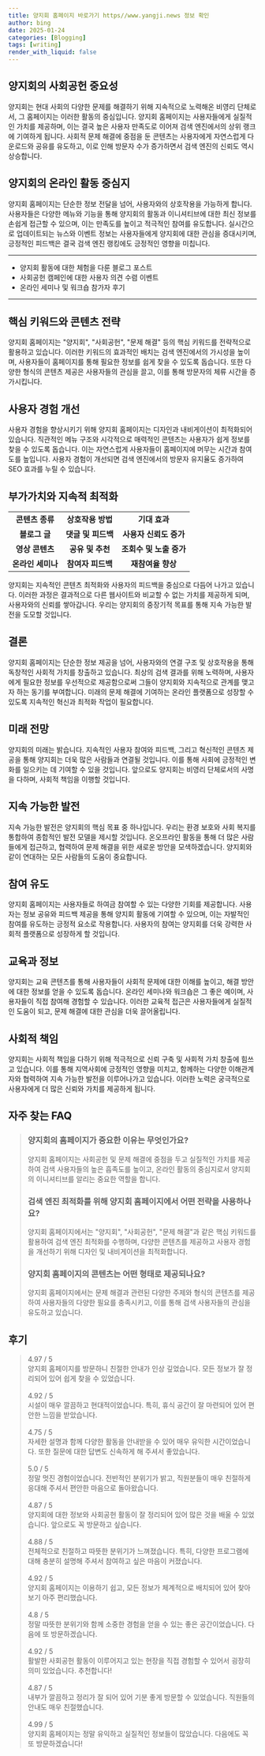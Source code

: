 ```yaml
---
title: 양지회 홈페이지 바로가기 https//www.yangji.news 정보 확인
author: bing
date: 2025-01-24
categories: [Blogging]
tags: [writing]
render_with_liquid: false
---
```



<h2 id='양지회의_사회공헌_중요성'>양지회의 사회공헌 중요성</h2>

<p>양지회는 현대 사회의 다양한 문제를 해결하기 위해 지속적으로 노력해온 비영리 단체로서, 그 홈페이지는 이러한 활동의 중심입니다. 양지회 홈페이지는 사용자들에게 실질적인 가치를 제공하며, 이는 결국 높은 사용자 만족도로 이어져 검색 엔진에서의 상위 랭크에 기여하게 됩니다. 사회적 문제 해결에 중점을 둔 콘텐츠는 사용자에게 자연스럽게 다운로드와 공유를 유도하고, 이로 인해 방문자 수가 증가하면서 검색 엔진의 신뢰도 역시 상승합니다.</p>

<h2 id='양지회의_온라인_활동_중심지'>양지회의 온라인 활동 중심지</h2>

<p>양지회 홈페이지는 단순한 정보 전달을 넘어, 사용자와의 상호작용을 가능하게 합니다. 사용자들은 다양한 메뉴와 기능을 통해 양지회의 활동과 이니셔티브에 대한 최신 정보를 손쉽게 접근할 수 있으며, 이는 만족도를 높이고 적극적인 참여를 유도합니다. 실시간으로 업데이트되는 뉴스와 이벤트 정보는 사용자들에게 양지회에 대한 관심을 증대시키며, 긍정적인 피드백은 결국 검색 엔진 랭킹에도 긍정적인 영향을 미칩니다.</p>

<hr />

<ul>
    <li>양지회 활동에 대한 체험을 다룬 블로그 포스트</li>
    <li>사회공헌 캠페인에 대한 사용자 의견 수렴 이벤트</li>
    <li>온라인 세미나 및 워크숍 참가자 후기</li>
</ul>

<hr />

<h2 id='핵심_키워드와_콘텐츠_전략'>핵심 키워드와 콘텐츠 전략</h2>

<p>양지회 홈페이지는 "양지회", "사회공헌", "문제 해결" 등의 핵심 키워드를 전략적으로 활용하고 있습니다. 이러한 키워드의 효과적인 배치는 검색 엔진에서의 가시성을 높이며, 사용자들이 홈페이지를 통해 필요한 정보를 쉽게 찾을 수 있도록 돕습니다. 또한 다양한 형식의 콘텐츠 제공은 사용자들의 관심을 끌고, 이를 통해 방문자의 체류 시간을 증가시킵니다.</p>

<h2 id='사용자_경험_개선'>사용자 경험 개선</h2>

<p>사용자 경험을 향상시키기 위해 양지회 홈페이지는 디자인과 내비게이션이 최적화되어 있습니다. 직관적인 메뉴 구조와 시각적으로 매력적인 콘텐츠는 사용자가 쉽게 정보를 찾을 수 있도록 돕습니다. 이는 자연스럽게 사용자들이 홈페이지에 머무는 시간과 참여도를 높입니다. 사용자 경험이 개선되면 검색 엔진에서의 방문자 유지율도 증가하여 SEO 효과를 누릴 수 있습니다.</p>

<h2 id='부가가치와_지속적_최적화'>부가가치와 지속적 최적화</h2>

<table>
    <tr>
        <td style="text-align: center; height: 17px;"><b>콘텐츠 종류</b></td>
        <td style="text-align: center; height: 17px;"><b>상호작용 방법</b></td>
        <td style="text-align: center; height: 17px;"><b>기대 효과</b></td>
    </tr>
    <tr>
        <td style="text-align: center; height: 17px;"><b>블로그 글</b></td>
        <td style="text-align: center; height: 17px;"><b>댓글 및 피드백</b></td>
        <td style="text-align: center; height: 17px;"><b>사용자 신뢰도 증가</b></td>
    </tr>
    <tr>
        <td style="text-align: center; height: 17px;"><b>영상 콘텐츠</b></td>
        <td style="text-align: center; height: 17px;"><b>공유 및 추천</b></td>
        <td style="text-align: center; height: 17px;"><b>조회수 및 노출 증가</b></td>
    </tr>
    <tr>
        <td style="text-align: center; height: 17px;"><b>온라인 세미나</b></td>
        <td style="text-align: center; height: 17px;"><b>참여자 피드백</b></td>
        <td style="text-align: center; height: 17px;"><b>재참여율 향상</b></td>
    </tr>
</table>

<p>양지회는 지속적인 콘텐츠 최적화와 사용자의 피드백을 중심으로 다듬어 나가고 있습니다. 이러한 과정은 결과적으로 다른 웹사이트와 비교할 수 없는 가치를 제공하게 되며, 사용자와의 신뢰를 쌓아갑니다. 우리는 양지회의 중장기적 목표를 통해 지속 가능한 발전을 도모할 것입니다.</p>

<h2 id='결론'>결론</h2>

<p>양지회 홈페이지는 단순한 정보 제공을 넘어, 사용자와의 연결 구조 및 상호작용을 통해 독창적인 사회적 가치를 창출하고 있습니다. 최상의 검색 결과를 위해 노력하며, 사용자에게 필요한 정보를 우선적으로 제공함으로써 그들이 양지회와 지속적으로 관계를 맺고자 하는 동기를 부여합니다. 미래의 문제 해결에 기여하는 온라인 플랫폼으로 성장할 수 있도록 지속적인 혁신과 최적화 작업이 필요합니다.</p>

<h2 id='미래_전망'>미래 전망</h2>

<p>양지회의 미래는 밝습니다. 지속적인 사용자 참여와 피드백, 그리고 혁신적인 콘텐츠 제공을 통해 양지회는 더욱 많은 사람들과 연결될 것입니다. 이를 통해 사회에 긍정적인 변화를 일으키는 데 기여할 수 있을 것입니다. 앞으로도 양지회는 비영리 단체로서의 사명을 다하며, 사회적 책임을 이행할 것입니다.</p>

<h2 id='지속가능한_발전'>지속 가능한 발전</h2>

<p>지속 가능한 발전은 양지회의 핵심 목표 중 하나입니다. 우리는 환경 보호와 사회 복지를 통합하여 종합적인 발전 모델을 제시할 것입니다. 온오프라인 활동을 통해 더 많은 사람들에게 접근하고, 협력하여 문제 해결을 위한 새로운 방안을 모색하겠습니다. 양지회와 같이 연대하는 모든 사람들의 도움이 중요합니다.</p>

<h2 id='참여_유도'>참여 유도</h2>

<p>양지회 홈페이지는 사용자들로 하여금 참여할 수 있는 다양한 기회를 제공합니다. 사용자는 정보 공유와 피드백 제공을 통해 양지회 활동에 기여할 수 있으며, 이는 자발적인 참여를 유도하는 긍정적 요소로 작용합니다. 사용자의 참여는 양지회를 더욱 강력한 사회적 플랫폼으로 성장하게 할 것입니다.</p>

<h2 id='교육과_정보'>교육과 정보</h2>

<p>양지회는 교육 콘텐츠를 통해 사용자들이 사회적 문제에 대한 이해를 높이고, 해결 방안에 대한 정보를 얻을 수 있도록 돕습니다. 온라인 세미나와 워크숍은 그 좋은 예이며, 사용자들이 직접 참여해 경험할 수 있습니다. 이러한 교육적 접근은 사용자들에게 실질적인 도움이 되고, 문제 해결에 대한 관심을 더욱 끌어올립니다.</p>

<h2 id='사회적_책임'>사회적 책임</h2>

<p>양지회는 사회적 책임을 다하기 위해 적극적으로 신뢰 구축 및 사회적 가치 창출에 힘쓰고 있습니다. 이를 통해 지역사회에 긍정적인 영향을 미치고, 함께하는 다양한 이해관계자와 협력하여 지속 가능한 발전을 이루어나가고 있습니다. 이러한 노력은 궁극적으로 사용자에게 더 많은 신뢰와 가치를 제공하게 됩니다.</p>


<h2 id='자주_찾는_FAQ'>자주 찾는 FAQ</h2>
<div itemscope="" itemtype="https://schema.org/FAQPage"> 
<blockquote> 
<div itemscope="" itemprop="mainEntity" itemtype="https://schema.org/Question"> 
<h3 itemprop="name">양지회의 홈페이지가 중요한 이유는 무엇인가요?</h3> 
<div itemscope="" itemprop="acceptedAnswer" itemtype="https://schema.org/Answer"> 
<span itemprop="text"> 
<p>양지회 홈페이지는 사회공헌 및 문제 해결에 중점을 두고 실질적인 가치를 제공하여 검색 사용자들의 높은 흡족도를 높이고, 온라인 활동의 중심지로서 양지회의 이니셔티브를 알리는 중요한 역할을 합니다.</p> 
</span> 
</div> 
</div> 
<div itemscope="" itemprop="mainEntity" itemtype="https://schema.org/Question"> 
<h3 itemprop="name">검색 엔진 최적화를 위해 양지회 홈페이지에서 어떤 전략을 사용하나요?</h3> 
<div itemscope="" itemprop="acceptedAnswer" itemtype="https://schema.org/Answer"> 
<span itemprop="text"> 
<p>양지회 홈페이지에서는 "양지회", "사회공헌", "문제 해결"과 같은 핵심 키워드를 활용하여 검색 엔진 최적화를 수행하며, 다양한 콘텐츠를 제공하고 사용자 경험을 개선하기 위해 디자인 및 내비게이션을 최적화합니다.</p> 
</span> 
</div> 
</div> 
<div itemscope="" itemprop="mainEntity" itemtype="https://schema.org/Question"> 
<h3 itemprop="name">양지회 홈페이지의 콘텐츠는 어떤 형태로 제공되나요?</h3> 
<div itemscope="" itemprop="acceptedAnswer" itemtype="https://schema.org/Answer"> 
<span itemprop="text"> 
<p>양지회 홈페이지에서는 문제 해결과 관련된 다양한 주제와 형식의 콘텐츠를 제공하여 사용자들의 다양한 필요를 충족시키고, 이를 통해 검색 사용자들의 관심을 유도하고 있습니다.</p> 
</span> 
</div> 
</div> 
</blockquote> 
</div>
<h2 id='후기'>후기</h2>
<div itemscope itemtype="https://schema.org/Product">
  <blockquote>
  <div itemprop="review" itemscope itemtype="https://schema.org/Review">
      <div itemprop="reviewRating" itemscope itemtype="https://schema.org/Rating"> <span itemprop="ratingValue">4.97</span> / <span itemprop="bestRating">5</span> </div>
      <span itemprop="reviewBody">양지회 홈페이지를 방문하니 친절한 안내가 인상 깊었습니다. 모든 정보가 잘 정리되어 있어 쉽게 찾을 수 있었습니다.</span>
  </div>
  <br>
  <div itemprop="review" itemscope itemtype="https://schema.org/Review">
      <div itemprop="reviewRating" itemscope itemtype="https://schema.org/Rating"> <span itemprop="ratingValue">4.92</span> / <span itemprop="bestRating">5</span> </div>
      <span itemprop="reviewBody">시설이 매우 깔끔하고 현대적이었습니다. 특히, 휴식 공간이 잘 마련되어 있어 편안한 느낌을 받았습니다.</span>
  </div>
  <br>
  <div itemprop="review" itemscope itemtype="https://schema.org/Review">
      <div itemprop="reviewRating" itemscope itemtype="https://schema.org/Rating"> <span itemprop="ratingValue">4.75</span> / <span itemprop="bestRating">5</span> </div>
      <span itemprop="reviewBody">자세한 설명과 함께 다양한 활동을 안내받을 수 있어 매우 유익한 시간이었습니다. 또한 질문에 대한 답변도 신속하게 해 주셔서 좋았습니다.</span>
  </div>
  <br>
  <div itemprop="review" itemscope itemtype="https://schema.org/Review">
      <div itemprop="reviewRating" itemscope itemtype="https://schema.org/Rating"> <span itemprop="ratingValue">5.0</span> / <span itemprop="bestRating">5</span> </div>
      <span itemprop="reviewBody">정말 멋진 경험이었습니다. 전반적인 분위기가 밝고, 직원분들이 매우 친절하게 응대해 주셔서 편안한 마음으로 돌아왔습니다.</span>
  </div>
  <br>
  <div itemprop="review" itemscope itemtype="https://schema.org/Review">
      <div itemprop="reviewRating" itemscope itemtype="https://schema.org/Rating"> <span itemprop="ratingValue">4.87</span> / <span itemprop="bestRating">5</span> </div>
      <span itemprop="reviewBody">양지회에 대한 정보와 사회공헌 활동이 잘 정리되어 있어 많은 것을 배울 수 있었습니다. 앞으로도 꼭 방문하고 싶습니다.</span>
  </div>
  <br>
  <div itemprop="review" itemscope itemtype="https://schema.org/Review">
      <div itemprop="reviewRating" itemscope itemtype="https://schema.org/Rating"> <span itemprop="ratingValue">4.88</span> / <span itemprop="bestRating">5</span> </div>
      <span itemprop="reviewBody">전체적으로 친절하고 따뜻한 분위기가 느껴졌습니다. 특히, 다양한 프로그램에 대해 충분히 설명해 주셔서 참여하고 싶은 마음이 커졌습니다.</span>
  </div>
  <br>
  <div itemprop="review" itemscope itemtype="https://schema.org/Review">
      <div itemprop="reviewRating" itemscope itemtype="https://schema.org/Rating"> <span itemprop="ratingValue">4.92</span> / <span itemprop="bestRating">5</span> </div>
      <span itemprop="reviewBody">양지회 홈페이지는 이용하기 쉽고, 모든 정보가 체계적으로 배치되어 있어 찾아보기 아주 편리했습니다.</span>
  </div>
  <br>
  <div itemprop="review" itemscope itemtype="https://schema.org/Review">
      <div itemprop="reviewRating" itemscope itemtype="https://schema.org/Rating"> <span itemprop="ratingValue">4.8</span> / <span itemprop="bestRating">5</span> </div>
      <span itemprop="reviewBody">정말 따뜻한 분위기와 함께 소중한 경험을 얻을 수 있는 좋은 공간이었습니다. 다음에 또 방문하겠습니다.</span>
  </div>
  <br>
  <div itemprop="review" itemscope itemtype="https://schema.org/Review">
      <div itemprop="reviewRating" itemscope itemtype="https://schema.org/Rating"> <span itemprop="ratingValue">4.92</span> / <span itemprop="bestRating">5</span> </div>
      <span itemprop="reviewBody">활발한 사회공헌 활동이 이루어지고 있는 현장을 직접 경험할 수 있어서 굉장히 의미 있었습니다. 추천합니다!</span>
  </div>
  <br>
  <div itemprop="review" itemscope itemtype="https://schema.org/Review">
      <div itemprop="reviewRating" itemscope itemtype="https://schema.org/Rating"> <span itemprop="ratingValue">4.87</span> / <span itemprop="bestRating">5</span> </div>
      <span itemprop="reviewBody">내부가 깔끔하고 정리가 잘 되어 있어 기분 좋게 방문할 수 있었습니다. 직원들의 안내도 매우 친절했습니다.</span>
  </div>
  <br>
  <div itemprop="review" itemscope itemtype="https://schema.org/Review">
      <div itemprop="reviewRating" itemscope itemtype="https://schema.org/Rating"> <span itemprop="ratingValue">4.99</span> / <span itemprop="bestRating">5</span> </div>
      <span itemprop="reviewBody">양지회 홈페이지는 정말 유익하고 실질적인 정보들이 많았습니다. 다음에도 꼭 또 방문하겠습니다!</span>
  </div>
  </blockquote>
</div>
